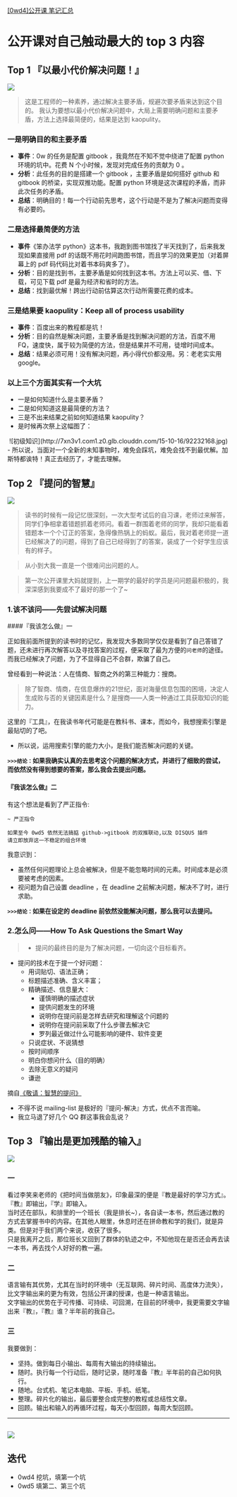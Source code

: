 [[0wd4]公开课 笔记汇总](https://github.com/OpenMindClub/OMOOC2py/issues/10)
# 公开课对自己触动最大的 top 3 内容

## Top 1 『以最小代价解决问题！』  

![](http://photocdn.sohu.com/20150710/mp22193536_1436518914068_1_th.jpeg)

> 这是工程师的一种素养，通过解决主要矛盾，规避次要矛盾来达到这个目的。  我认为要想以最小代价解决问题中，大局上需要明确问题和主要矛盾，方法上选择最简便的，结果是达到 kaopulity。

### 一是明确目的和主要矛盾    
   - **事件**：0w 的任务是配置 gitbook ，我竟然在不知不觉中绕进了配置 python 环境的坑中。花费 N 个小时候，发现对完成任务的贡献为 0 。  
   - **分析**：此任务的目的是搭建一个 gitbook ，主要矛盾是如何搭好 github 和 gitbook 的桥梁，实现双推功能。配置 python 环境是这次课程的矛盾，而非此次任务的矛盾。  
   - **总结**：明确目的！每一个行动前先思考，这个行动是不是为了解决问题而变得有必要的。  

### 二是选择最简便的方法  
   - **事件**《笨办法学 python》这本书，我跑到图书馆找了半天找到了，后来我发现如果直接用 pdf 的话既不用花时间跑图书馆，而且学习的效果更加（对着屏幕上的 pdf 码代码比对着书本码爽多了）。
   - **分析**：目的是找到书，主要矛盾是如何找到这本书。方法上可以买、借、下载，可见下载 pdf 是最为经济和省时的方法。
   - **总结**：找到最优解！跨出行动前估算这次行动所需要花费的成本。

### 三是结果要 kaopulity：Keep all of process usability  
  - **事件**：百度出来的教程都是坑！
  - **分析**：目的自然是解决问题，主要矛盾是找到解决问题的方法，百度不用 FQ，速度快，属于较为简便的方法，但是结果并不可用，徒增时间成本。
  - **总结**：结果必须可用！没有解决问题，再小得代价都没用。另：老老实实用 google。

### 以上三个方面其实有一个大坑
  - 一是如何知道什么是主要矛盾？
  - 二是如何知道这是最简便的方法？
  - 三是不出来结果之前如何知道结果 kaopulity？
  - 是时候再次祭上这幅图了：
<center>![初级知识](http://7xn3v1.com1.z0.glb.clouddn.com/15-10-16/92232168.jpg)</center>
  - 所以说，当面对一个全新的未知事物时，难免会踩坑，难免会找不到最优解。加斯特都诶特！真正去经历了，才能去理解。

## Top 2 『提问的智慧』  

![](http://milesworker.boardingarea.com/wp-content/uploads/2014/07/QA-512x310.jpeg)

> 读书的时候有一段记忆很深刻，一次大型考试后的自习课，老师过来解答，同学们争相拿着错题抓着老师问。看着一群围着老师的同学，我却只能看着错题本一个个订正的答案，急得像热锅上的蚂蚁。最后，我对着老师提一道已经解决了的问题，得到了自己已经得到了的答案，装成了一个好学生应该有的样子。  

> 从小到大我一直是一个很难问出问题的人。

> 第一次公开课里大妈就提到，上一期学的最好的学员是问问题最积极的，我深深感到我要成不了最好的那一个了~

### 1.该不该问——先尝试解决问题

####『我该怎么做』一  

正如我前面所提到的读书时的记忆，我发现大多数同学仅仅是看到了自己答错了题，还未进行再次解答以及寻找答案的过程，便采取了最为方便的`问老师`的途径。  
而我已经解决了问题，为了不显得自己不合群，欺骗了自己。

曾经看到一种说法：人在情商、智商之外的第三种能力：搜商。
> 除了智商、情商，在信息爆炸的21世纪，面对海量信息包围的困境，决定人生成败与否的关键因素是什么？是搜商——人类一种通过工具获取知识的能力。

这里的『工具』，在我读书年代可能是在教科书、课本，而如今，我想搜索引擎是最贴切的了吧。

- 所以说，运用搜索引擎的能力大小，是我们能否解决问题的关键。

**`>>>结论：`如果我确实认真的去思考这个问题的解决方式，并进行了细致的尝试，而依然没有得到想要的答案，那么我会去提出问题。**

#### 『我该怎么做』二

有这个想法是看到了严正指令:
````
~ 严正指令

如果至今 0wd5 依然无法搞掂 github->gitbook 的双推联动,以及 DISQUS 插件
请立即放弃这一不稳定的组合环境

````

我意识到：

- 虽然任何问题理论上总会被解决，但是不能忽略时间的元素。时间成本是必须要被考虑的因素。
- 视问题为自己设置 deadline ，在 deadline 之前解决问题，解决不了时，进行求助。

**`>>>结论：`如果在设定的 deadline 前依然没能解决问题，那么我可以去提问。**

### 2.怎么问——How To Ask Questions the Smart Way

> - 提问的最终目的是为了解决问题，一切向这个目标看齐。
  - 提问的技术在于提一个好问题：
    + 用词贴切、语法正确；
    + 标题描述准确、含义丰富；
    + 精确描述、信息量大：
        - 谨慎明确的描述症状
        - 提供问题发生的环境
        - 说明你在提问前是怎样去研究和理解这个问题的
        - 说明你在提问前采取了什么步骤去解决它
        - 罗列最近做过什么可能影响的硬件、软件变更
    + 只说症状、不说猜想
    + 按时间顺序
    + 明白你想问什么（目的明确）
    + 去除无意义的疑问
    + 谦逊  

摘自[《敬请：智慧的提问》](http://wiki.woodpecker.org.cn/moin/AskForHelp)

- 不得不说 mailing-list 是极好的『提问-解决』方式，优点不言而喻。  
- 我立马退了好几个 QQ 群这事我会乱说？


## Top 3 『输出是更加残酷的输入』

![](https://encrypted-tbn1.gstatic.com/images?q=tbn:ANd9GcTJn4nG4Z8cQvAYZkMiju068oU0zR8jr3rLaQImr3f5EdJOUY7p)

### 一

看过李笑来老师的《把时间当做朋友》，印象最深的便是『教是最好的学习方式』。『教』即输出，『学』即输入。  
当时还在部队，和排里的一个班长（我是排长~），各自读一本书，然后通过教的方式去掌握书中的内容。在其他人眼里，休息时还在拼命教和学的我们，就是异类。但是对于我们两个来说，收获了很多。  
只是我离开之后，那位班长又回到了群体的轨迹之中，不知他现在是否还会再去读一本书，再去找个人好好的教一遍。

### 二

语言输有其优势，尤其在当时的环境中（无互联网、碎片时间、高度体力流失），比文字输出来的更为有效，包括公开课的授课，也是一种语言输出。  
文字输出的优势在于可传播、可持续、可回溯，在目前的环境中，我更需要文字输出来『教』，『教』谁？半年前的我自己。

### 三

我要做到：  

- 坚持。做到每日小输出、每周有大输出的持续输出。
- 随时。执行每一个行动后，随时记录，随时准备『教』半年前的自己如何执行。
- 随地。台式机、笔记本电脑、平板、手机、纸笔。
- 整理。碎片化的输出，最后要整合成完整的教程或总结性文章。
- 回顾。输出和输入的再循环过程，每天小型回顾，每周大型回顾。

---
![](http://7xn3v1.com1.z0.glb.clouddn.com/15-10-17/1793228.jpg)
---

## 迭代
- 0wd4 挖坑，填第一个坑
- 0wd5 填第二、第三个坑